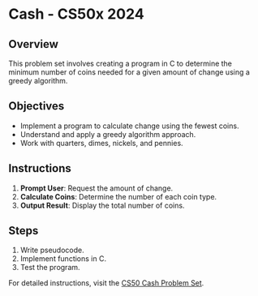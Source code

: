 # Cash - CS50x 2024

## Overview
This problem set involves creating a program in C to determine the minimum number of coins needed for a given amount of change using a greedy algorithm.

## Objectives
- Implement a program to calculate change using the fewest coins.
- Understand and apply a greedy algorithm approach.
- Work with quarters, dimes, nickels, and pennies.

## Instructions
1. **Prompt User**: Request the amount of change.
2. **Calculate Coins**: Determine the number of each coin type.
3. **Output Result**: Display the total number of coins.

## Steps
1. Write pseudocode.
2. Implement functions in C.
3. Test the program.

For detailed instructions, visit the [CS50 Cash Problem Set](https://cs50.harvard.edu/x/2024/psets/1/cash/).